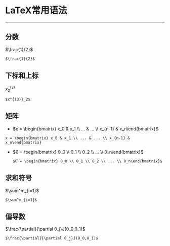 # LaTeX常用语法

---

## 分数

$\frac{1}{2}$

```
$\frac{1}{2}$
```

## 下标和上标

$x^{(3)}_2$

```
$x^{(3)}_2$
```

## 矩阵

-  $x = \begin{bmatrix} x_0 & x_1 \\ ... & ... \\ x_{n-1} & x_n\end{bmatrix}$

  ```
  x = \begin{bmatrix} x_0 & x_1 \\ ... & ... \\ x_{n-1} & x_n\end{bmatrix}
  ```

- $θ = \begin{bmatrix} θ_0 \\ θ_1 \\ θ_2 \\ ... \\ θ_n\end{bmatrix}$

  ```
  $θ = \begin{bmatrix} θ_0 \\ θ_1 \\ θ_2 \\ ... \\ θ_n\end{bmatrix}$
  ```

## 求和符号

$\sum^m_{i=1}$

```
$\sum^m_{i=1}$
```

## 偏导数

$\frac{\partial}{\partial θ_j}J(θ_0,θ_1)$

```
$\frac{\partial}{\partial θ_j}J(θ_0,θ_1)$
```

